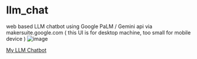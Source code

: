 # llm_chat
web based LLM chatbot using Google PaLM / Gemini api via makersuite.google.com
( this UI is for desktop machine, too small for mobile device )
![image](https://github.com/WingsMaker/llm_chat/assets/32192638/546a7336-13b2-4919-af60-425061340a76)

<a href='https://wingsmaker.github.io/Github/llm_chat.html'>My LLM Chatbot</a>
